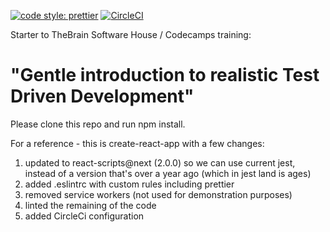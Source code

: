 [![code style: prettier](https://img.shields.io/badge/code_style-prettier-ff69b4.svg?style=flat-square)](https://github.com/prettier/prettier)
[![CircleCI](https://circleci.com/gh/TheBrainFamily/TDD-NASA-POD.svg?style=shield)](https://circleci.com/gh/TheBrainFamily/TDD-NASA-POD)

Starter to TheBrain Software House / Codecamps training: 
# "Gentle introduction to realistic Test Driven Development"

Please clone this repo and run npm install.

For a reference - this is create-react-app with a few changes:
 1) updated to react-scripts@next (2.0.0) so we can use current jest, instead of a version that's over a year ago (which in jest land is ages)
 2) added .eslintrc with custom rules including prettier
 3) removed service workers (not used for demonstration purposes)
 4) linted the remaining of the code
 5) added CircleCi configuration

